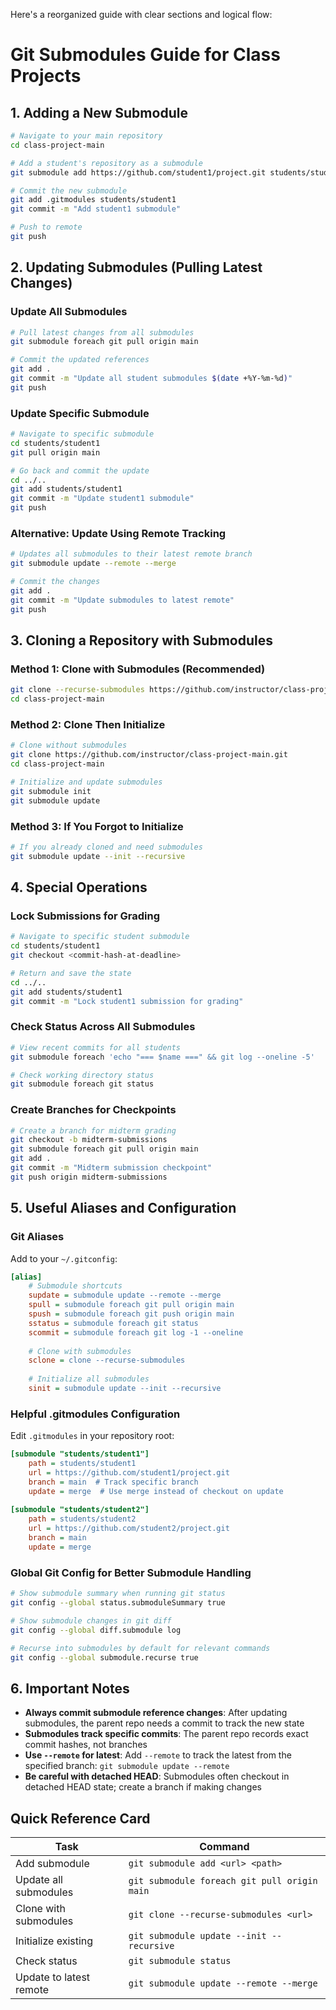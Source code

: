 Here's a reorganized guide with clear sections and logical flow:

# Git Submodules Guide for Class Projects

## 1. Adding a New Submodule

```bash
# Navigate to your main repository
cd class-project-main

# Add a student's repository as a submodule
git submodule add https://github.com/student1/project.git students/student1

# Commit the new submodule
git add .gitmodules students/student1
git commit -m "Add student1 submodule"

# Push to remote
git push
```

## 2. Updating Submodules (Pulling Latest Changes)

### Update All Submodules
```bash
# Pull latest changes from all submodules
git submodule foreach git pull origin main

# Commit the updated references
git add .
git commit -m "Update all student submodules $(date +%Y-%m-%d)"
git push
```

### Update Specific Submodule
```bash
# Navigate to specific submodule
cd students/student1
git pull origin main

# Go back and commit the update
cd ../..
git add students/student1
git commit -m "Update student1 submodule"
git push
```

### Alternative: Update Using Remote Tracking
```bash
# Updates all submodules to their latest remote branch
git submodule update --remote --merge

# Commit the changes
git add .
git commit -m "Update submodules to latest remote"
git push
```

## 3. Cloning a Repository with Submodules

### Method 1: Clone with Submodules (Recommended)
```bash
git clone --recurse-submodules https://github.com/instructor/class-project-main.git
cd class-project-main
```

### Method 2: Clone Then Initialize
```bash
# Clone without submodules
git clone https://github.com/instructor/class-project-main.git
cd class-project-main

# Initialize and update submodules
git submodule init
git submodule update
```

### Method 3: If You Forgot to Initialize
```bash
# If you already cloned and need submodules
git submodule update --init --recursive
```

## 4. Special Operations

### Lock Submissions for Grading
```bash
# Navigate to specific student submodule
cd students/student1
git checkout <commit-hash-at-deadline>

# Return and save the state
cd ../..
git add students/student1
git commit -m "Lock student1 submission for grading"
```

### Check Status Across All Submodules
```bash
# View recent commits for all students
git submodule foreach 'echo "=== $name ===" && git log --oneline -5'

# Check working directory status
git submodule foreach git status
```

### Create Branches for Checkpoints
```bash
# Create a branch for midterm grading
git checkout -b midterm-submissions
git submodule foreach git pull origin main
git add .
git commit -m "Midterm submission checkpoint"
git push origin midterm-submissions
```

## 5. Useful Aliases and Configuration

### Git Aliases
Add to your `~/.gitconfig`:
```ini
[alias]
    # Submodule shortcuts
    supdate = submodule update --remote --merge
    spull = submodule foreach git pull origin main
    spush = submodule foreach git push origin main
    sstatus = submodule foreach git status
    scommit = submodule foreach git log -1 --oneline
    
    # Clone with submodules
    sclone = clone --recurse-submodules
    
    # Initialize all submodules
    sinit = submodule update --init --recursive
```

### Helpful .gitmodules Configuration
Edit `.gitmodules` in your repository root:
```ini
[submodule "students/student1"]
    path = students/student1
    url = https://github.com/student1/project.git
    branch = main  # Track specific branch
    update = merge  # Use merge instead of checkout on update
    
[submodule "students/student2"]
    path = students/student2
    url = https://github.com/student2/project.git
    branch = main
    update = merge
```

### Global Git Config for Better Submodule Handling
```bash
# Show submodule summary when running git status
git config --global status.submoduleSummary true

# Show submodule changes in git diff
git config --global diff.submodule log

# Recurse into submodules by default for relevant commands
git config --global submodule.recurse true
```

## 6. Important Notes

- **Always commit submodule reference changes**: After updating submodules, the parent repo needs a commit to track the new state
- **Submodules track specific commits**: The parent repo records exact commit hashes, not branches
- **Use `--remote` for latest**: Add `--remote` to track the latest from the specified branch: `git submodule update --remote`
- **Be careful with detached HEAD**: Submodules often checkout in detached HEAD state; create a branch if making changes

## Quick Reference Card

| Task | Command |
|------|---------|
| Add submodule | `git submodule add <url> <path>` |
| Update all submodules | `git submodule foreach git pull origin main` |
| Clone with submodules | `git clone --recurse-submodules <url>` |
| Initialize existing | `git submodule update --init --recursive` |
| Check status | `git submodule status` |
| Update to latest remote | `git submodule update --remote --merge` |
